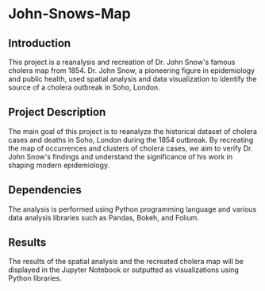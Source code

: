 # John-Snows-Map
## Introduction
This project is a reanalysis and recreation of Dr. John Snow's famous cholera map from 1854. Dr. John Snow, a pioneering figure in epidemiology and public health, used spatial analysis and data visualization to identify the source of a cholera outbreak in Soho, London.
## Project Description
The main goal of this project is to reanalyze the historical dataset of cholera cases and deaths in Soho, London during the 1854 outbreak. By recreating the map of occurrences and clusters of cholera cases, we aim to verify Dr. John Snow's findings and understand the significance of his work in shaping modern epidemiology.
## Dependencies
The analysis is performed using Python programming language and various data analysis libraries such as Pandas, Bokeh, and Folium. 
## Results
The results of the spatial analysis and the recreated cholera map will be displayed in the Jupyter Notebook or outputted as visualizations using Python libraries.
